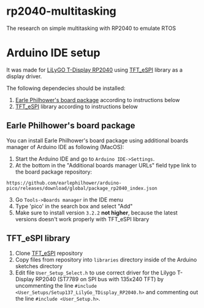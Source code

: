 # rp2040-multitasking
The research on simple multitasking with RP2040 to emulate RTOS

# Arduino IDE setup

It was made for [LiLyGO T-Display RP2040](https://github.com/Xinyuan-LilyGO/LILYGO-T-display-RP2040/tree/main) 
using [TFT_eSPI](https://github.com/Bodmer/TFT_eSPI/tree/master) library as a display driver.

The following dependecies should be installed:
1. [Earle Philhower's board package](https://github.com/earlephilhower/arduino-pico) according to instructions below
2. [TFT_eSPI](https://github.com/Bodmer/TFT_eSPI/tree/master) library according to instructions below


## Earle Philhower's board package

You can install Earle Philhower's board package using additional boards manager of Arduino IDE as following (MacOS):
1. Start the Arduino IDE and go to `Arduino IDE->Settings`.
2. At the bottom in the "Additional boards manager URLs" field type link to the board package repository:
```shell
https://github.com/earlephilhower/arduino-pico/releases/download/global/package_rp2040_index.json
```
3. Go `Tools->Boards manager` in the IDE menu
4. Type 'pico' in the search box and select "Add"
5. Make sure to install version `3.2.2` **not higher**, because the latest versions doesn't work properly with TFT_eSPI library

## TFT_eSPI library

1. Clone [TFT_eSPI](https://github.com/Bodmer/TFT_eSPI/tree/master) repository
2. Copy files from repository into `libraries` directory inside of the Arduino sketches directory
3. Edit file `User_Setup_Select.h` to use correct driver for the Lilygo T-Display RP2040 (ST7789 on SPI bus with 135x240 TFT) 
by uncommenting the line `#include <User_Setups/Setup137_LilyGo_TDisplay_RP2040.h>` and commenting out the line 
`#include <User_Setup.h>`.
